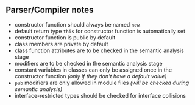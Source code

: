 ## Parser/Compiler notes
- constructor function should always be named `new`
- default return type `this` for constructor function is automatically set
- constructor function is public by default
- class members are private by default
- class function attributes are to be checked in the semantic analysis stage
- modifiers are to be checked in the semantic analysis stage
- constant variables in classes can only be assigned once in the constructor function *(only if they don't have a default value)*
- `pub` modifiers are only allowed in module files *(will be checked during semantic analysis)*
- interface-restricted types should be checked for interface collisions